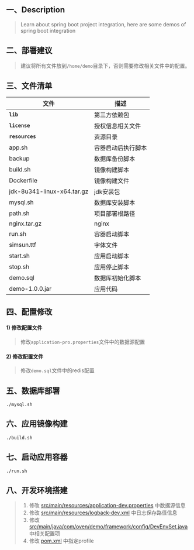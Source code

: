 ## 一、Description

> Learn about spring boot project integration, here are some demos of spring boot integration

## 二、部署建议

> 建议将所有文件放到`/home/demo`目录下，否则需要修改相关文件中的配置。

## 三、文件清单

| 文件                         | 描述        |
|----------------------------|-----------|
| __`lib`__                  | 第三方依赖包    |
| __`license`__              | 授权信息相关文件  |
| __`resources`__            | 资源目录      |
| app.sh                     | 容器启动后执行脚本 |
| backup                     | 数据库备份脚本   |
| build.sh                   | 镜像构建脚本    |
| Dockerfile                 | 镜像构建文件    |
| jdk-8u341-linux-x64.tar.gz | jdk安装包    |
| mysql.sh                   | 数据库安装脚本   |
| path.sh                    | 项目部署根路径   |
| nginx.tar.gz               | nginx     |
| run.sh                     | 容器启动脚本    |
| simsun.ttf                 | 字体文件      |
| start.sh                   | 应用启动脚本    |
| stop.sh                    | 应用停止脚本    |
| demo.sql                   | 数据库初始化脚本  |
| demo-1.0.0.jar             | 应用代码      |

## 四、配置修改

#### 1) 修改配置文件

> 修改`application-pro.properties`文件中的数据源配置

#### 2) 修改配置文件

> 修改`demo.sql`文件中的redis配置

## 五、数据库部署

```shell
./mysql.sh
```

## 六、应用镜像构建

```shell
./build.sh
```

## 七、启动应用容器

```shell
./run.sh
```

## 八、开发环境搭建

> 1. 修改 [src/main/resources/application-dev.properties](./src/main/resources/application-dev.properties) 中数据源信息
> 2. 修改 [src/main/resources/logback-dev.xml](./src/main/resources/logback-dev.xml) 中日志保存路径信息
> 3. 修改 [src/main/java/com/oven/demo/framework/config/DevEnvSet.java](./src/main/java/com/oven/demo/framework/config/DevEnvSet.java) 中相关配置项
> 4. 修改 [pom.xml](./pom.xml) 中指定profile
